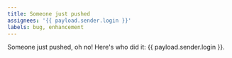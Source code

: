 ```yaml
---
title: Someone just pushed
assignees: '{{ payload.sender.login }}'
labels: bug, enhancement
---
```

Someone just pushed, oh no! Here's who did it: {{ payload.sender.login }}.